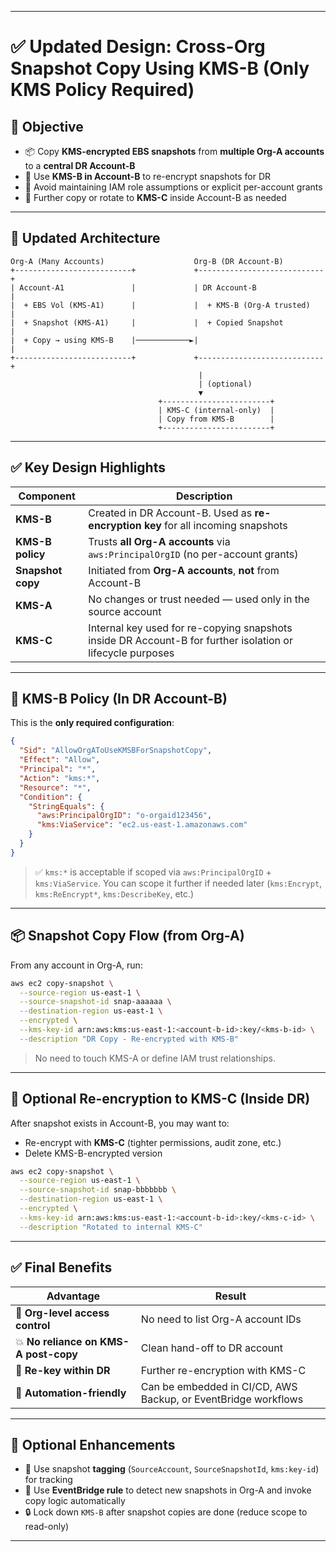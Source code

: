 
---

# ✅ Updated Design: Cross-Org Snapshot Copy Using KMS-B (Only KMS Policy Required)

## 🧠 **Objective**

* 📦 Copy **KMS-encrypted EBS snapshots** from **multiple Org-A accounts** to a **central DR Account-B**
* 🔐 Use **KMS-B in Account-B** to re-encrypt snapshots for DR
* 🎯 Avoid maintaining IAM role assumptions or explicit per-account grants
* 🔄 Further copy or rotate to **KMS-C** inside Account-B as needed

---

## 🧭 **Updated Architecture**

```text
Org-A (Many Accounts)                    Org-B (DR Account-B)
+--------------------------+             +----------------------------+
| Account-A1               |             | DR Account-B               |
|  + EBS Vol (KMS-A1)      |             |  + KMS-B (Org-A trusted)   |
|  + Snapshot (KMS-A1)     |             |  + Copied Snapshot         |
|  + Copy → using KMS-B    |────────────►|                            |
+--------------------------+             +----------------------------+
                                          |
                                          | (optional)
                                          ▼
                                 +------------------------+
                                 | KMS-C (internal-only)  |
                                 | Copy from KMS-B        |
                                 +------------------------+
```

---

## ✅ **Key Design Highlights**

| Component         | Description                                                                                                |
| ----------------- | ---------------------------------------------------------------------------------------------------------- |
| **KMS-B**         | Created in DR Account-B. Used as **re-encryption key** for all incoming snapshots                          |
| **KMS-B policy**  | Trusts **all Org-A accounts** via `aws:PrincipalOrgID` (no per-account grants)                             |
| **Snapshot copy** | Initiated from **Org-A accounts**, **not** from Account-B                                                  |
| **KMS-A**         | No changes or trust needed — used only in the source account                                               |
| **KMS-C**         | Internal key used for re-copying snapshots inside DR Account-B for further isolation or lifecycle purposes |

---

## 🔐 KMS-B Policy (In DR Account-B)

This is the **only required configuration**:

```json
{
  "Sid": "AllowOrgAToUseKMSBForSnapshotCopy",
  "Effect": "Allow",
  "Principal": "*",
  "Action": "kms:*",
  "Resource": "*",
  "Condition": {
    "StringEquals": {
      "aws:PrincipalOrgID": "o-orgaid123456",
      "kms:ViaService": "ec2.us-east-1.amazonaws.com"
    }
  }
}
```

> ✅ `kms:*` is acceptable if scoped via `aws:PrincipalOrgID` + `kms:ViaService`. You can scope it further if needed later (`kms:Encrypt`, `kms:ReEncrypt*`, `kms:DescribeKey`, etc.)

---

## 📦 Snapshot Copy Flow (from Org-A)

From any account in Org-A, run:

```bash
aws ec2 copy-snapshot \
  --source-region us-east-1 \
  --source-snapshot-id snap-aaaaaa \
  --destination-region us-east-1 \
  --encrypted \
  --kms-key-id arn:aws:kms:us-east-1:<account-b-id>:key/<kms-b-id> \
  --description "DR Copy - Re-encrypted with KMS-B"
```

> No need to touch KMS-A or define IAM trust relationships.

---

## 🔁 Optional Re-encryption to KMS-C (Inside DR)

After snapshot exists in Account-B, you may want to:

* Re-encrypt with **KMS-C** (tighter permissions, audit zone, etc.)
* Delete KMS-B-encrypted version

```bash
aws ec2 copy-snapshot \
  --source-region us-east-1 \
  --source-snapshot-id snap-bbbbbbb \
  --destination-region us-east-1 \
  --encrypted \
  --kms-key-id arn:aws:kms:us-east-1:<account-b-id>:key/<kms-c-id> \
  --description "Rotated to internal KMS-C"
```

---

## ✅ Final Benefits

| Advantage                             | Result                                                         |
| ------------------------------------- | -------------------------------------------------------------- |
| 🔐 **Org-level access control**       | No need to list Org-A account IDs                              |
| 💥 **No reliance on KMS-A post-copy** | Clean hand-off to DR account                                   |
| 🔄 **Re-key within DR**               | Further re-encryption with KMS-C                               |
| 🔁 **Automation-friendly**            | Can be embedded in CI/CD, AWS Backup, or EventBridge workflows |

---

## 🧰 Optional Enhancements

* 📜 Use snapshot **tagging** (`SourceAccount`, `SourceSnapshotId`, `kms:key-id`) for tracking
* 📡 Use **EventBridge rule** to detect new snapshots in Org-A and invoke copy logic automatically
* 🔒 Lock down `KMS-B` after snapshot copies are done (reduce scope to read-only)

---


